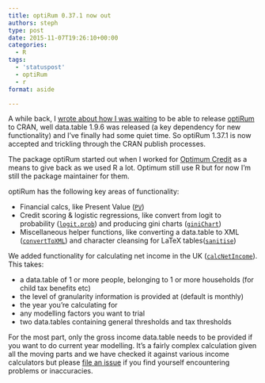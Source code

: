 ```yaml
---
title: optiRum 0.37.1 now out
authors: steph
type: post
date: 2015-11-07T19:26:10+00:00
categories:
  - R
tags:
  - 'statuspost'
  - optiRum
  - r
format: aside

---
```

A while back, I [wrote about how I was waiting][1] to be able to release [optiRum][2] to CRAN, well data.table 1.9.6 was released (a key dependency for new functionality) and I&#8217;ve finally had some quiet time. So optiRum 1.37.1 is now accepted and trickling through the CRAN publish processes.
  
<!--more-->

The package optiRum started out when I worked for [Optimum Credit][3] as a means to give back as we used R a lot. Optimum still use R but for now I&#8217;m still the package maintainer for them.

optiRum has the following key areas of functionality:

  * Financial calcs, like Present Value ([`PV`][4]) 
  * Credit scoring & logistic regressions, like convert from logit to probability ([`logit.prob`][5]) and producing gini charts ([`giniChart`][6])
  * Miscellaneous helper functions, like converting a data.table to XML ([`convertToXML`][7]) and character cleansing for LaTeX tables([`sanitise`][8])

We added functionality for calculating net income in the UK ([`calcNetIncome`][9]). This takes:

  * a data.table of 1 or more people, belonging to 1 or more households (for child tax benefits etc)
  * the level of granularity information is provided at (default is monthly)
  * the year you&#8217;re calculating for
  * any modelling factors you want to trial
  * two data.tables containing general thresholds and tax thresholds

For the most part, only the gross income data.table needs to be provided if you want to do current year modelling. It&#8217;s a fairly complex calculation given all the moving parts and we have checked it against various income calculators but please [file an issue][10] if you find yourself encountering problems or inaccuracies.

 [1]: https://itsalocke.com/optirum-gini-like-a-wizard/
 [2]: https://github.com/stephlocke/optiRum
 [3]: https://www.optimumcredit.co.uk/
 [4]: https://github.com/stephlocke/optiRum/blob/master/R/PV.R
 [5]: https://github.com/stephlocke/optiRum/blob/master/R/logit.prob.R
 [6]: https://github.com/stephlocke/optiRum/blob/master/R/giniChart.R
 [7]: https://github.com/stephlocke/optiRum/blob/master/R/convertToXML.R
 [8]: https://github.com/stephlocke/optiRum/blob/master/R/sanitise.R
 [9]: https://github.com/stephlocke/optiRum/blob/master/R/calcNetIncome.R
 [10]: https://github.com/stephlocke/optiRum/issues/new